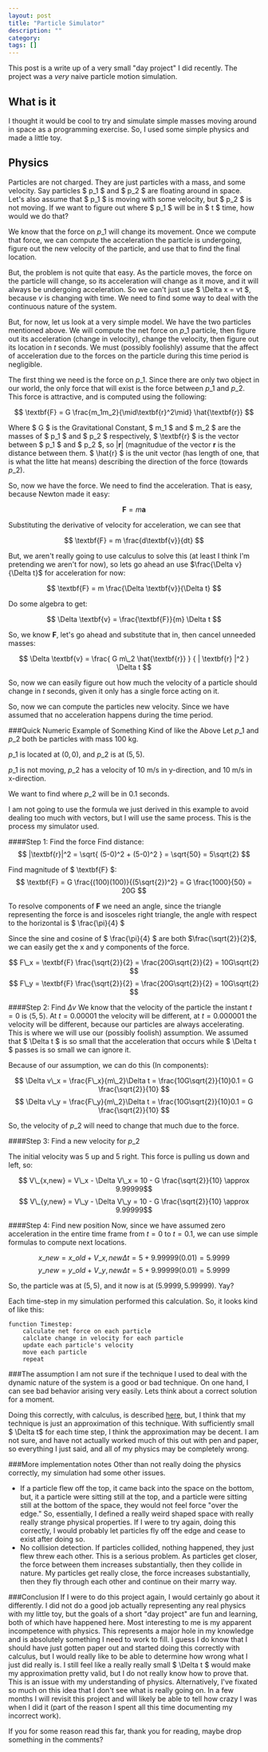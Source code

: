```yaml
---
layout: post
title: "Particle Simulator"
description: ""
category: 
tags: []
---
```


This post is a write up of a very small "day project" I did recently. The
project was a *very* naive particle motion simulation.

What is it
----------
I thought it would be cool to try and simulate simple masses moving around in
space as a programming exercise. So, I used some simple physics and made a
little toy.

Physics
-------
Particles are not charged. They are just particles with a mass, and some
velocity. Say particles $ p\_1 $ and $ p\_2 $ are floating around in space. Let's
also assume that $ p\_1 $ is moving with some velocity, but $ p\_2 $ is not
moving. If we want to figure out where $ p\_1 $ will be in $ t $ time, how would
we do that?

We know that the force on $p\_1$ will change its movement. Once we compute
that force, we can compute the acceleration the particle is undergoing, figure
out the new velocity of the particle, and use that to find the final location.

But, the problem is not quite that easy. As the particle moves, the force on the
particle will change, so its acceleration will change as it move, and it will
always be undergoing acceleration. So we can't just use $ \Delta x = vt $,
because $v$ is changing with time. We need to find some way to deal with the
continuous nature of the system.

But, for now, let us look at a very simple model. We have the two particles
mentioned above. We will compute the net force on $p\_1$ particle, then figure
out its acceleration (change in velocity), change the velocity, then figure out
its location in $t$ seconds. We must (possibly foolishly) assume that the affect
of acceleration due to the forces on the particle during this time period is
negligible.

The first thing we need is the force on $p\_1$. Since there are only two object
in our world, the only force that will exist is the force between $p\_1$ and
$p\_2$. This force is attractive, and is computed using the following:

$$ \textbf{F} = G \frac{m_1m_2}{\mid\textbf{r}^2\mid} \hat{\textbf{r}} $$

Where $ G $ is the Gravitational Constant, $ m\_1 $ and $ m\_2 $ are the masses
of $ p\_1 $ and $ p\_2 $ respectively, $ \textbf{r} $ is the vector between
$ p\_1 $ and $ p\_2 $, so $|\textbf{r}|$ (magnitudue of the vector $\textbf{r}$
is the distance between them. $ \hat{r} $ is the unit vector (has length of one,
that is what the litte hat means) describing the direction of the force
(towards $p\_2$).

So, now we have the force. We need to find the acceleration. That is easy,
because Newton made it easy:

$$ \textbf{F} = m\textbf{a} $$

Substituting the derivative of velocity for acceleration, we can see that

$$ \textbf{F} = m \frac{d\textbf{v}}{dt} $$

But, we aren't really going to use calculus to solve this (at least I think I'm
pretending we aren't for now), so lets go ahead an use
$\frac{\Delta v}{\Delta t}$ for acceleration for now:

$$ \textbf{F} = m \frac{\Delta \textbf{v}}{\Delta t} $$

Do some algebra to get:

$$ \Delta \textbf{v} = \frac{\textbf{F}}{m} \Delta t $$

So, we know $\textbf{F}$, let's go ahead and substitute that in, then cancel
unneeded masses:

$$ \Delta \textbf{v} = \frac{ G m\_2 \hat{\textbf{r}} } { | \textbf{r} |^2 }
\Delta t $$

So, now we can easily figure out how much the velocity of a particle should
change in $t$ seconds, given it only has a single force acting on it.

So, now we can compute the particles new velocity. Since we have assumed that no
acceleration happens during the time period.

###Quick Numeric Example of Something Kind of like the Above
Let $p\_1$ and $p\_2$ both be particles with mass 100 kg.

$p\_1$ is located at $(0,0)$, and $p\_2$ is at $(5,5)$.

$p\_1$ is not moving, $p\_2$ has a velocity of 10 m/s in y-direction, and 10 m/s
in x-direction.

We want to find where $p\_2$ will be in 0.1 seconds.

I am not going to use the formula we just derived in this example to avoid
dealing too much with vectors, but I will use the same process. This is the
process my simulator used.

####Step 1: Find the force
Find distance:
$$ |\textbf{r}|^2 = \sqrt{ (5-0)^2 + (5-0)^2 } = \sqrt{50} = 5\sqrt{2} $$

Find magnitude of $ \textbf{F} $:
$$ \textbf{F} = G \frac{(100)(100)}{(5\sqrt{2})^2} = G \frac{1000}{50} = 20G $$

To resolve components of $\textbf{F}$ we need an angle, since the triangle
representing the force is and isosceles right triangle, the angle with respect
to the horizontal is $ \frac{\pi}{4} $

Since the sine and cosine of $ \frac{\pi}{4} $ are both $\frac{\sqrt{2}}{2}$,
we can easily get the x and y components of the force.

$$ F\_x = \textbf{F} \frac{\sqrt{2}}{2} = \frac{20G\sqrt{2}}{2} = 10G\sqrt{2} $$
$$ F\_y = \textbf{F} \frac{\sqrt{2}}{2} = \frac{20G\sqrt{2}}{2} = 10G\sqrt{2} $$

####Step 2: Find $\Delta v$
We know that the velocity of the particle the instant $t=0$ is
$\langle 5,5 \rangle$. At $t=0.00001$ the velocity will be different, at
$t=0.000001$ the velocity will be different, because our particles are always 
accelerating. This is where we will use our (possibly foolish) assumption.
We assumed that $ \Delta t $ is so small that the
acceleration that occurs while $ \Delta t $ passes is so small we can ignore
it.

Because of our assumption, we can do this (In components):

$$ \Delta v\_x = \frac{F\_x}{m\_2}\Delta t = \frac{10G\sqrt{2}}{10}0.1 = G \frac{\sqrt{2}}{10} $$
$$ \Delta v\_y = \frac{F\_y}{m\_2}\Delta t = \frac{10G\sqrt{2}}{10}0.1 = G \frac{\sqrt{2}}{10} $$

So, the velocity of $p\_2$ will need to change that much due to the force.

####Step 3: Find a new velocity for $p\_2$

The initial velocity was 5 up and 5 right. This force is pulling us down and
left, so:

$$ V\_{x,new} = V\_x - \Delta V\_x = 10 - G \frac{\sqrt{2}}{10} \approx 9.99999$$
$$ V\_{y,new} = V\_y - \Delta V\_y = 10 - G \frac{\sqrt{2}}{10} \approx 9.99999$$

####Step 4: Find new position
Now, since we have assumed zero acceleration in the entire time frame from $t=0$
to $t=0.1$, we can use simple formulas to compute next locations.

$$ x\_{new} = x\_{old} + V\_{x,new} \Delta t = 5 + 9.99999(0.01) = 5.9999 $$
$$ y\_{new} = y\_{old} + V\_{y,new} \Delta t = 5 + 9.99999(0.01) = 5.9999 $$

So, the particle was at $(5,5)$, and it now is at $(5.9999,5.99999)$. Yay?

Each time-step in my simulation performed this calculation. So, it looks kind of
like this:

    function Timestep:
        calculate net force on each particle
        calclate change in velocity for each particle
        update each particle's velocity
        move each particle
        repeat

###The assumption
I am not sure if the technique I used to deal with the dynamic nature of the
system is a good or bad technique. On one hand, I can see bad behavior arising
very easily. Lets think about a correct solution for a moment.

Doing this correctly, with calculus, is described [here](http://hyperphysics.phy-astr.gsu.edu/hbase/avari.html),
but, I think that my technique is just an approximation of this technique. With
sufficiently small $ \Delta t$ for each time step, I think the approximation may
be decent. I am not sure, and have not actually worked much of this out with pen
and paper, so everything I just said, and all of my physics may be completely
wrong.

###More implementation notes
Other than not really doing the physics correctly, my simulation had some other
issues.

* If a particle flew off the top, it came back into the space on the bottom,
  but, it a particle were sitting still at the top, and a particle were
  sitting still at the bottom of the space, they would not feel force "over the
  edge." So, essentially, I defined a really weird shaped space with really
  really strange physical properties. If I were to try again, doing this
  correctly, I would probably let particles fly off the edge and cease to exist
  after doing so.
* No collision detection. If particles collided, nothing happened, they just
  flew threw each other. This is a serious problem. As particles get closer, the
  force between them increases substantially, then they collide in nature. My
  particles get really close, the force increases substantially, then they fly
  through each other and continue on their marry way.

###Conclusion
If I were to do this project again, I would certainly go about it differently. I
did not do a good job actually representing any real physics with my little toy,
but the goals of a short "day project" are fun and learning, both of which have
happened here. Most interesting to me is my apparent incompetence with physics.
This represents a major hole in my knowledge and is absolutely something I need
to work to fill. I guess I do know that I should have just gotten paper out and
started doing this correctly with calculus, but I would really like to be able
to determine how wrong what I just did really is. I still feel like a really
really small $ \Delta t $ would make my approximation pretty valid, but I do not
really know how to prove that. This is an issue with my understanding of
physics. Alternatively, I've fixated so much on this idea that I don't see what
is really going on. In a few months I will revisit this project and will likely
be able to tell how crazy I was when I did it (part of the reason I spent all
this time documenting my incorrect work).

If you for some reason read this far, thank you for reading, maybe drop
something in the comments?
